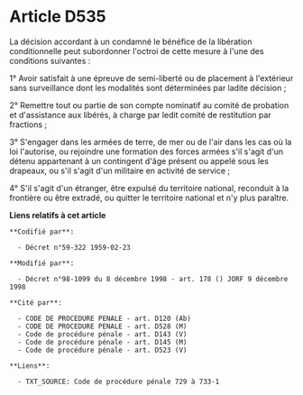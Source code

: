 # Article D535

La décision accordant à un condamné le bénéfice de la libération conditionnelle peut subordonner l'octroi de cette mesure à
l'une des conditions suivantes :

1° Avoir satisfait à une épreuve de semi-liberté ou de placement à l'extérieur sans surveillance dont les modalités sont
déterminées par ladite décision ;

2° Remettre tout ou partie de son compte nominatif au comité de probation et d'assistance aux libérés, à charge par ledit
comité de restitution par fractions ;

3° S'engager dans les armées de terre, de mer ou de l'air dans les cas où la loi l'autorise, ou rejoindre une formation des
forces armées s'il s'agit d'un détenu appartenant à un contingent d'âge présent ou appelé sous les drapeaux, ou s'il s'agit
d'un militaire en activité de service ;

4° S'il s'agit d'un étranger, être expulsé du territoire national, reconduit à la frontière ou être extradé, ou quitter le
territoire national et n'y plus paraître.

**Liens relatifs à cet article**

	**Codifié par**:

	  - Décret n°59-322 1959-02-23

	**Modifié par**:

	  - Décret n°98-1099 du 8 décembre 1998 - art. 178 () JORF 9 décembre 1998

	**Cité par**:

	  - CODE DE PROCEDURE PENALE - art. D120 (Ab)
	  - CODE DE PROCEDURE PENALE - art. D528 (M)
	  - Code de procédure pénale - art. D143 (V)
	  - Code de procédure pénale - art. D145 (M)
	  - Code de procédure pénale - art. D523 (V)

	**Liens**:

	  - TXT_SOURCE: Code de procédure pénale 729 à 733-1
